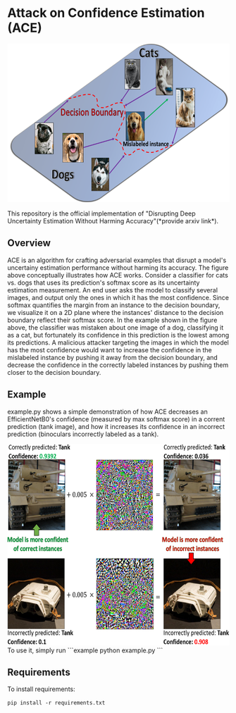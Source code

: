 # Attack on Confidence Estimation (ACE)
<p align="center">
  <img src="https://github.com/IdoGalil/ACE/blob/main/Intuition.png" width="640" height="360">
</p>
This repository is the official implementation of "Disrupting Deep Uncertainty Estimation Without Harming Accuracy"(*provide arxiv link*).

## Overview
ACE is an algorithm for crafting adversarial examples that disrupt a model's uncertainy estimation performance without harming its accuracy.
The figure above conceptually illustrates how ACE works. Consider a classifier for cats vs. dogs that uses its prediction's softmax score as its uncertainty estimation measurement. An end user asks the model to classify several images, and output only the ones in which it has the most confidence. Since softmax quantifies the margin from an instance to the decision boundary, we visualize it on a 2D plane where the instances' distance to the decision boundary reflect their softmax score. In the example shown in the figure above, the classifier was mistaken about one image of a dog, classifying it as a cat, but fortunately its confidence in this prediction is the lowest among its predictions. A malicious attacker targeting the images in which the model has the most confidence would want to increase the confidence in the mislabeled instance by pushing it away from the decision boundary, and decrease the confidence in the correctly labeled instances by pushing them closer to the decision boundary. 

## Example
example.py shows a simple demonstration of how ACE decreases an EfficientNetB0's confidence (measured by max softmax score) in a corrent prediction (tank image), and how it increases its confidence in an incorrect prediction (binoculars incorrectly labeled as a tank). 

<img src="https://github.com/IdoGalil/ACE/blob/main/demonstration.PNG" width="627" height="457">
To use it, simply run
```example
python example.py
```

## Requirements

To install requirements:

```setup
pip install -r requirements.txt
```
